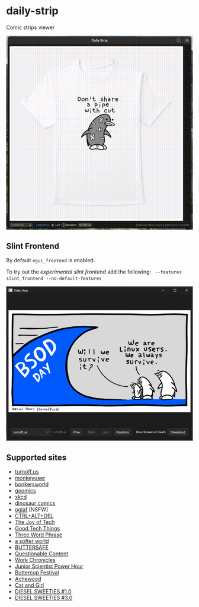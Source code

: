 # daily-strip
Comic strips viewer

![egui_frontend](assets/egui.gif)

## Slint Frontend
By default ```egui_frontend``` is enabled.

To try out the _experimental slint frontend_ add the following: ``` --features slint_frontend --no-default-features```

![slint_frontend](assets/slint.png)

## Supported sites
- [turnoff.us](https://turnoff.us)
- [monkeyuser](https://www.monkeyuser.com)
- [bonkersworld](https://bonkersworld.net)
- [goomics](https://goomics.net)
- [xkcd](https://xkcd.com)
- [dinosaur comics](https://www.qwantz.com)
- [oglaf](https://www.oglaf.com) [NSFW]
- [CTRL+ALT+DEL](https://cad-comic.com/)
- [The Joy of Tech](https://www.joyoftech.com/joyoftech/jotblog) 
- [Good Tech Things](https://www.goodtechthings.com)
- [Three Word Phrase](https://threewordphrase.com/index.htm)
- [a softer world](https://www.asofterworld.com)
- [BUTTERSAFE](https://www.buttersafe.com)
- [Questionable Content](https://questionablecontent.net)
- [Work Chronicles](https://workchronicles.com)
- [Junior Scientist Power Hour](https://www.jspowerhour.com)
- [Buttercup Festival](https://www.buttercupfestival.com)
- [Achewood](https://achewood.com)
- [Cat and Girl](https://catandgirl.com)
- [DIESEL SWEETIES #1.0](https://www.dieselsweeties.com/archive)
- [DIESEL SWEETIES #3.0](https://www.dieselsweeties.com)


